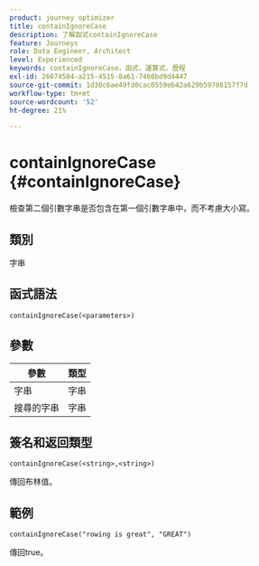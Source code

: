 ```yaml
---
product: journey optimizer
title: containIgnoreCase
description: 了解函式containIgnoreCase
feature: Journeys
role: Data Engineer, Architect
level: Experienced
keywords: containIgnoreCase，函式，運算式，歷程
exl-id: 26074584-a215-4515-8a61-7460bd9d4447
source-git-commit: 1d30c6ae49fd0cac0559eb42a629b59708157f7d
workflow-type: tm+mt
source-wordcount: '52'
ht-degree: 21%

---
```


# containIgnoreCase {#containIgnoreCase}

檢查第二個引數字串是否包含在第一個引數字串中，而不考慮大小寫。

## 類別

字串

## 函式語法

`containIgnoreCase(<parameters>)`

## 參數

| 參數 | 類型 |
|-----------|------------------|
| 字串 | 字串 |
| 搜尋的字串 | 字串 |

## 簽名和返回類型

`containIgnoreCase(<string>,<string>)`

傳回布林值。

## 範例

`containIgnoreCase("rowing is great", "GREAT")`

傳回true。
